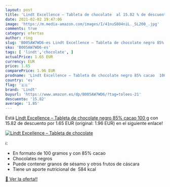 ```yaml
---
layout: post
title: 'Lindt Excellence – Tableta de chocolate  al 15.82 % de descuento'
date: 2021-02-02 19:47:06
image: 'https://m.media-amazon.com/images/I/41nuS8O4niL._SL200_.jpg'
comments: true
category: ofertas
author: ring
slug: 'B005AW7WD6-es Lindt Excellence – Tableta de chocolate negro 85% cacao 100 g'
sku: 'B005AW7WD6-es'
tags: [ 'lindt','chocolate', ]
actualPrice: 1.65 EUR
currency: EUR
price: 1.65
comparePrice: 1.96 EUR
prodname: 'Lindt Excellence – Tableta de chocolate negro 85% cacao  100 g'
country: 'es'
flag: '🇪🇸'
brand: 'Lindt'
buyurl: 'https://www.amazon.es/dp/B005AW7WD6/?tag=tolees-21'
descuento: '15.82'
average: '1.85'
---
```


Está [Lindt Excellence – Tableta de chocolate negro 85% cacao  100 g](https://www.amazon.es/dp/B005AW7WD6/?tag=tolees-21) con 15.82 de descuento por 1.65 EUR (original: 1.96 EUR) en el siguiente enlace!

[![Lindt Excellence – Tableta de chocolate ](https://m.media-amazon.com/images/I/41nuS8O4niL._SL200_.jpg)](https://www.amazon.es/dp/B005AW7WD6/?tag=tolees-21)

ℹ️:

- En formato de 100 gramos y con 85% cacao
- Chocolates negros
- Puede contener granos de sésamo y otros frutos de cáscara
- Tiene un aporte nutricional de  584 kcal

[🛒 Ver la oferta!!](https://www.amazon.es/dp/B005AW7WD6/?tag=tolees-21)
